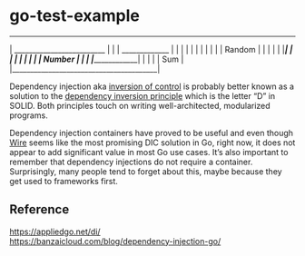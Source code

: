 # go-test-example

________________________________________
|        _________________________       |
|        |    _____________      |       |
|        |    |           |      |       |
|        |    |   Random  |      |       |
|        |    |___________|      |       |
|        |                       |       |
|        |         Number        |       |
|        |_______________________|       |
|                                        |
|                   Sum                  |
|________________________________________|

Dependency injection aka [inversion of control](https://en.wikipedia.org/wiki/Inversion_of_control) is probably better known as a solution to the [dependency inversion principle](https://en.wikipedia.org/wiki/Dependency_inversion_principle) which is the letter “D” in SOLID. Both principles touch on writing well-architected, modularized programs.

Dependency injection containers have proved to be useful and even though [Wire](https://github.com/google/wire/blob/main/_tutorial/README.md) seems like the most promising DIC solution in Go, right now, it does not appear to add significant value in most Go use cases. It’s also important to remember that dependency injections do not require a container. Surprisingly, many people tend to forget about this, maybe because they get used to frameworks first.

## Reference 

https://appliedgo.net/di/ <br/>
https://banzaicloud.com/blog/dependency-injection-go/
